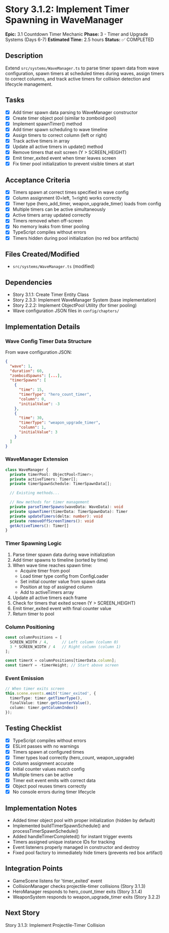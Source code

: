 # Story 3.1.2: Implement Timer Spawning in WaveManager

**Epic:** 3.1 Countdown Timer Mechanic
**Phase:** 3 - Timer and Upgrade Systems (Days 6-7)
**Estimated Time:** 2.5 hours
**Status:** ✅ COMPLETED

## Description
Extend `src/systems/WaveManager.ts` to parse timer spawn data from wave configuration, spawn timers at scheduled times during waves, assign timers to correct columns, and track active timers for collision detection and lifecycle management.

## Tasks
- [x] Add timer spawn data parsing to WaveManager constructor
- [x] Create timer object pool (similar to zomboid pool)
- [x] Implement spawnTimer() method
- [x] Add timer spawn scheduling to wave timeline
- [x] Assign timers to correct column (left or right)
- [x] Track active timers in array
- [x] Update all active timers in update() method
- [x] Remove timers that exit screen (Y > SCREEN_HEIGHT)
- [x] Emit timer_exited event when timer leaves screen
- [x] Fix timer pool initialization to prevent visible timers at start

## Acceptance Criteria
- [x] Timers spawn at correct times specified in wave config
- [x] Column assignment (0=left, 1=right) works correctly
- [x] Timer type (hero_add_timer, weapon_upgrade_timer) loads from config
- [x] Multiple timers can be active simultaneously
- [x] Active timers array updated correctly
- [x] Timers removed when off-screen
- [x] No memory leaks from timer pooling
- [x] TypeScript compiles without errors
- [x] Timers hidden during pool initialization (no red box artifacts)

## Files Created/Modified
- `src/systems/WaveManager.ts` (modified)

## Dependencies
- Story 3.1.1: Create Timer Entity Class
- Story 2.3.3: Implement WaveManager System (base implementation)
- Story 2.2.2: Implement ObjectPool Utility (for timer pooling)
- Wave configuration JSON files in `config/chapters/`

## Implementation Details

### Wave Config Timer Data Structure
From wave configuration JSON:
```json
{
  "wave": 1,
  "duration": 60,
  "zomboidSpawns": [...],
  "timerSpawns": [
    {
      "time": 15,
      "timerType": "hero_count_timer",
      "column": 0,
      "initialValue": -3
    },
    {
      "time": 30,
      "timerType": "weapon_upgrade_timer",
      "column": 1,
      "initialValue": 3
    }
  ]
}
```

### WaveManager Extension
```typescript
class WaveManager {
  private timerPool: ObjectPool<Timer>;
  private activeTimers: Timer[];
  private timerSpawnSchedule: TimerSpawnData[];

  // Existing methods...

  // New methods for timer management
  private parseTimerSpawns(waveData: WaveData): void
  private spawnTimer(timerData: TimerSpawnData): Timer
  private updateTimers(delta: number): void
  private removeOffScreenTimers(): void
  getActiveTimers(): Timer[]
}
```

### Timer Spawning Logic
1. Parse timer spawn data during wave initialization
2. Add timer spawns to timeline (sorted by time)
3. When wave time reaches spawn time:
   - Acquire timer from pool
   - Load timer type config from ConfigLoader
   - Set initial counter value from spawn data
   - Position at top of assigned column
   - Add to activeTimers array
4. Update all active timers each frame
5. Check for timers that exited screen (Y > SCREEN_HEIGHT)
6. Emit timer_exited event with final counter value
7. Return timer to pool

### Column Positioning
```typescript
const columnPositions = [
  SCREEN_WIDTH / 4,      // Left column (column 0)
  3 * SCREEN_WIDTH / 4   // Right column (column 1)
];

const timerX = columnPositions[timerData.column];
const timerY = -timerHeight; // Start above screen
```

### Event Emission
```typescript
// When timer exits screen
this.scene.events.emit('timer_exited', {
  timerType: timer.getTimerType(),
  finalValue: timer.getCounterValue(),
  column: timer.getColumnIndex()
});
```

## Testing Checklist
- [x] TypeScript compiles without errors
- [x] ESLint passes with no warnings
- [x] Timers spawn at configured times
- [x] Timer types load correctly (hero_count, weapon_upgrade)
- [x] Column assignment accurate
- [x] Initial counter values match config
- [x] Multiple timers can be active
- [x] Timer exit event emits with correct data
- [x] Object pool reuses timers correctly
- [x] No console errors during timer lifecycle

## Implementation Notes
- Added timer object pool with proper initialization (hidden by default)
- Implemented buildTimerSpawnSchedule() and processTimerSpawnSchedule()
- Added handleTimerCompleted() for instant trigger events
- Timers assigned unique instance IDs for tracking
- Event listeners properly managed in constructor and destroy
- Fixed pool factory to immediately hide timers (prevents red box artifact)

## Integration Points
- GameScene listens for 'timer_exited' event
- CollisionManager checks projectile-timer collisions (Story 3.1.3)
- HeroManager responds to hero_count_timer exits (Story 3.1.4)
- WeaponSystem responds to weapon_upgrade_timer exits (Story 3.2.2)

## Next Story
Story 3.1.3: Implement Projectile-Timer Collision
